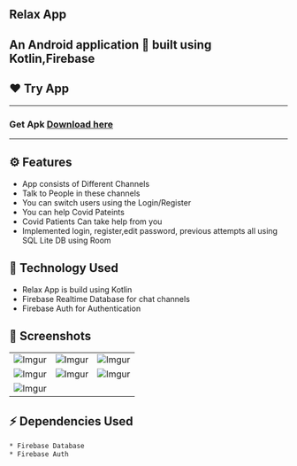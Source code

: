 ## Relax App
An Android application 📱 built using Kotlin,Firebase
-------------------

## ❤️ Try App
---------------
### Get Apk [Download here](https://drive.google.com/drive/folders/1dZWGQcxY-GsFRaXbKPndGivrUoZWMB-p)
------------
## ⚙️ Features
* App consists of Different Channels
* Talk to People in these channels
* You can switch users using the Login/Register
* You can help Covid Pateints
* Covid Patients Can take help from you
* Implemented login, register,edit password, previous attempts all using SQL Lite DB using Room 

## 🚀 Technology Used

* Relax App is build using Kotlin
* Firebase Realtime Database for chat channels
* Firebase Auth for Authentication


## 📸 Screenshots

||||
|:----------------------------------------:|:-----------------------------------------:|:-----------------------------------------: |
| ![Imgur](screenshots/0.png) | ![Imgur](screenshots/1.png) | ![Imgur](screenshots/2.png) |
| ![Imgur](screenshots/3.png) | ![Imgur](screenshots/4.png) | ![Imgur](screenshots/5.png) |
| ![Imgur](screenshots/6.png)

## ⚡ Dependencies Used
```sh
* Firebase Database
* Firebase Auth
```


